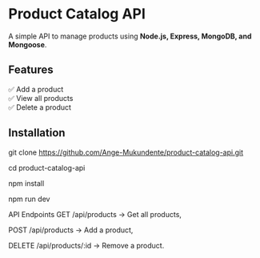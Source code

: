 # Product Catalog API

A simple API to manage products using **Node.js, Express, MongoDB, and Mongoose**.

## Features
✅ Add a product  
✅ View all products  
✅ Delete a product  

## Installation

git clone https://github.com/Ange-Mukundente/product-catalog-api.git

cd product-catalog-api

npm install 

npm run dev

API Endpoints
GET /api/products → Get all products,

POST /api/products → Add a product,

DELETE /api/products/:id → Remove a product.
